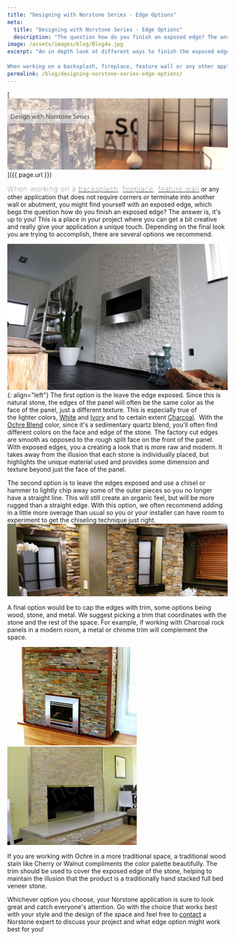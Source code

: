 ```yaml
---
title: "Designing with Norstone Series - Edge Options"
meta:
  title: "Designing with Norstone Series - Edge Options"
  description: "The question how do you finish an exposed edge? The answer is, it's up to you! Depending on the final look you are trying to accomplish, there are several options we recommend."
image: /assets/images/blog/Blog4a.jpg
excerpt: "An in depth look at different ways to finish the exposed edges of Norstone Rock Panel system.

When working on a backsplash, fireplace, feature wall or any other application that does not require corners or terminate into another wall or abutment, you might find yourself with an exposed edge, which begs the question how do you finish an exposed edge? The answer is, it's up to you! This is a place in your project where you can get a bit creative and really give your application a unique touch. Depending on the final look you are trying to accomplish, there are several options we recommend."
permalink: /blog/designing-norstone-series-edge-options/
---
```


[![Blog Banner](/assets/images/blog/Blog4a.jpg)]({{ page.url }})

<span style="font-size:16px;font-weight:lighter;letter-spacing:1px">When working on a [backsplash](/gallery/application/backsplash/), [fireplace](/gallery/application/fireplace/), [feature wall](/gallery/application/natural-stone-feature-walls/)</span> or any other application that does not require corners or terminate into another wall or abutment, you might find yourself with an exposed edge, which begs the question how do you finish an exposed edge? The answer is, it's up to you! This is a place in your project where you can get a bit creative and really give your application a unique touch. Depending on the final look you are trying to accomplish, there are several options we recommend.

![White Fireplace](/assets/images/blog/White-Fireplace-1800.jpg){: align="left"} The first option is the leave the edge exposed. Since this is natural stone, the edges of the panel will often be the same color as the face of the panel, just a different texture. This is especially true of the lighter colors, [White](/products/rock-panels/white/) and [Ivory](/products/rock-panels/ivory/) and to certain extent [Charcoal](/products/rock-panels/charcoal).  With the [Ochre Blend](/products/rock-panels/ochre/) color, since it's a sedimentary quartz blend, you'll often find different colors on the face and edge of the stone. The factory cut edges are smooth as opposed to the rough split face on the front of the panel. With exposed edges, you a creating a look that is more raw and modern. It takes away from the illusion that each stone is individually placed, but highlights the unique material used and provides some dimension and texture beyond just the face of the panel.

The second option is to leave the edges exposed and use a chisel or hammer to lightly chip away some of the outer pieces so you no longer have a straight line. This will still create an organic feel, but will be more rugged than a straight edge. With this option, we often recommend adding in a little more overage than usual so you or your installer can have room to experiment to get the chiseling technique just right.![Bathtastic Chiseled Edges](/assets/images/blog/Norstone-Ochre-Rock-Panels-Bathtastistic-Chiseled-Edges.jpg)

A final option would be to cap the edges with trim, some options being wood, stone, and metal. We suggest picking a trim that coordinates with the stone and the rest of the space. For example, if working with Charcoal rock panels in a modern room, a metal or chrome trim will complement the space.

![Ochre Fireplace Wood Trim](/assets/images/blog/Ochre-Fireplace-Wood-Trim.jpg)![Norstone Ivory Fireplace Steel Edge](/assets/images/blog/Norstone-Ivory-Fireplace-Steel-Edge.jpg)

If you are working with Ochre in a more traditional space, a traditional wood stain like Cherry or Walnut compliments the color palette beautifully. The trim should be used to cover the exposed edge of the stone, helping to maintain the illusion that the product is a traditionally hand stacked full bed veneer stone.

Whichever option you choose, your Norstone application is sure to look great and catch everyone's attention. Go with the choice that works best with your style and the design of the space and feel free to [contact](/contact-us/) a Norstone expert to discuss your project and what edge option might work best for you!
